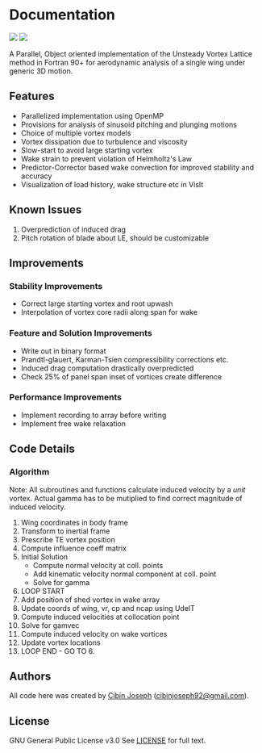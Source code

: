# Documentation
[![](https://img.shields.io/badge/status-under%20development-green.svg)]()  [![](https://img.shields.io/badge/Last%20Updated-Feb%202018-green.svg)]()  

A Parallel, Object oriented implementation of the Unsteady Vortex Lattice method in Fortran 90+ for aerodynamic analysis of a single wing under generic 3D motion.

## Features
- Parallelized implementation using OpenMP
- Provisions for analysis of sinusoid pitching and plunging motions
- Choice of multiple vortex models 
- Vortex dissipation due to turbulence and viscosity
- Slow-start to avoid large starting vortex
- Wake strain to prevent violation of Helmholtz's Law
- Predictor-Corrector based wake convection for improved stability and accuracy
- Visualization of load history, wake structure etc in VisIt

## Known Issues
1. Overprediction of induced drag
2. Pitch rotation of blade about LE, should be customizable

## Improvements
### Stability Improvements
- Correct large starting vortex and root upwash
- Interpolation of vortex core radii along span for wake

### Feature and Solution Improvements
- Write out in binary format
- Prandtl-glauert, Karman-Tsien compressibility corrections etc.
- Induced drag computation drastically overpredicted
- Check 25% of panel span inset of vortices create difference

### Performance Improvements
- Implement recording to array before writing
- Implement free wake relaxation

## Code Details 
### Algorithm
Note: All subroutines and functions calculate induced velocity by a *unit* vortex. Actual gamma has to be mutiplied to find correct magnitude of induced velocity.
1. Wing coordinates in body frame
2. Transform to inertial frame
3. Prescribe TE vortex position
4. Compute influence coeff matrix
5. Initial Solution
   * Compute normal velocity at coll. points
   * Add kinematic velocity normal component at coll. point
   * Solve for gamma
6. LOOP START
7. Add position of shed vortex in wake array
8. Update coords of wing, vr, cp and ncap using UdelT
9. Compute induced velocities at collocation point
10. Solve for gamvec
11. Compute induced velocity on wake vortices
12. Update vortex locations
13. LOOP END - GO TO 6.

## Authors
All code here was created by [Cibin Joseph](https://github.com/cibinjoseph) (cibinjoseph92@gmail.com).

## License
GNU General Public License v3.0
See [LICENSE](LICENSE) for full text.
